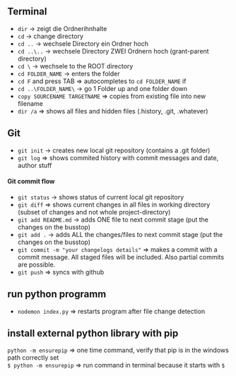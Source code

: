 ## Terminal
- `dir` -> zeigt die Ordnerihnhalte
- `cd` -> change directory
- `cd ..` -> wechsele Directory ein Ordner hoch
- `cd ..\..` ->  wechsele Directory ZWEI Ordnern hoch (grant-parent directory)
- `cd \` -> wechsele to the ROOT directory
- `cd FOLDER_NAME` -> enters the folder
- `cd F` and press TAB => autocompletes to `cd FOLDER_NAME` if 
- `cd ..\FOLDER_NAME\` -> go 1 Folder up and one folder down  
- `copy SOURCENAME TARGETNAME` => copies from existing file into new filename
- `dir /a` => shows all files and hidden files (.history, .git, .whatever)


## Git
- `git init` -> creates new local git repository (contains a .git folder)
- `git log` => shows commited history with commit messages and date, author stuff

#### Git commit flow
- `git status` -> shows status of current local git repository
- `git diff` => shows current changes in all files in working directory (subset of changes and not whole project-directory)
- `git add README.md` -> adds ONE file to next commit stage (put the changes on the busstop)
- `git add .` -> adds ALL the changes/files to next commit stage (put the changes on the busstop)
- `git commit -m "your changelogs details"` => makes a commit with a commit message. All staged files will be included. Also partial commits are possible.
- `git push` => syncs with github


## run python programm
- `nodemon index.py` => restarts program after file change detection

## install external python library with pip

`python -m ensurepip`  => one time command, verify that pip is in the windows path correctly set  
`$ python -m ensurepip` => run command in terminal because it starts with `$`

